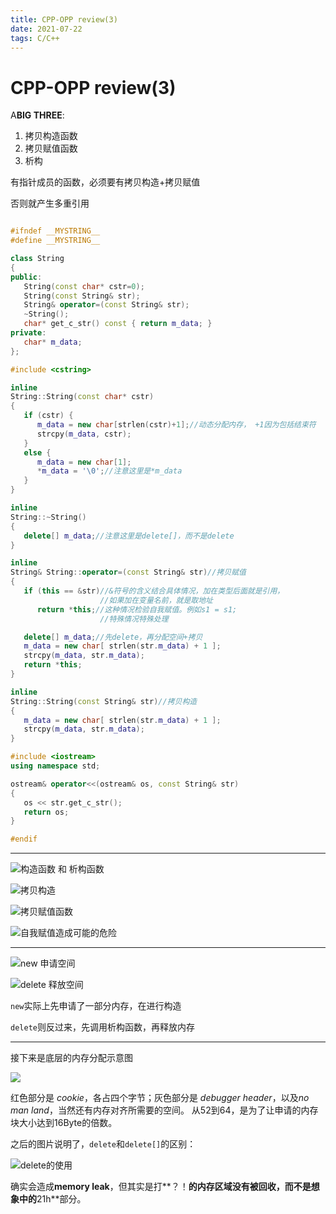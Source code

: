 ```yaml
---
title: CPP-OPP review(3)
date: 2021-07-22
tags: C/C++
---
```


# CPP-OPP review(3)

A**BIG THREE**:

1. 拷贝构造函数
2. 拷贝赋值函数
3. 析构 

有指针成员的函数，必须要有拷贝构造+拷贝赋值  

否则就产生多重引用



```C++

#ifndef __MYSTRING__
#define __MYSTRING__

class String
{
public:                                 
   String(const char* cstr=0);                     
   String(const String& str);                    
   String& operator=(const String& str);         
   ~String();                                    
   char* get_c_str() const { return m_data; }
private:
   char* m_data;
};

#include <cstring>

inline
String::String(const char* cstr)
{
   if (cstr) {
      m_data = new char[strlen(cstr)+1];//动态分配内存， +1因为包括结束符
      strcpy(m_data, cstr);
   }
   else {   
      m_data = new char[1];
      *m_data = '\0';//注意这里是*m_data
   }
}

inline
String::~String()
{
   delete[] m_data;//注意这里是delete[]，而不是delete
}

inline
String& String::operator=(const String& str)//拷贝赋值
{
   if (this == &str)//&符号的含义结合具体情况，加在类型后面就是引用，
       				//如果加在变量名前，就是取地址
      return *this;//这种情况检验自我赋值。例如s1 = s1;
    				//特殊情况特殊处理

   delete[] m_data;//先delete，再分配空间+拷贝
   m_data = new char[ strlen(str.m_data) + 1 ];
   strcpy(m_data, str.m_data);
   return *this;
}

inline
String::String(const String& str)//拷贝构造
{
   m_data = new char[ strlen(str.m_data) + 1 ];
   strcpy(m_data, str.m_data);
}

#include <iostream>
using namespace std;

ostream& operator<<(ostream& os, const String& str)
{
   os << str.get_c_str();
   return os;
}

#endif
```



------



![构造函数 和 析构函数](https://gitee.com/jasonstudyield/imagesbed/raw/master/20210723231933.png)





![拷贝构造](https://gitee.com/jasonstudyield/imagesbed/raw/master/20210723232041.png)



![拷贝赋值函数](https://gitee.com/jasonstudyield/imagesbed/raw/master/20210723232232.png)

![自我赋值造成可能的危险](https://gitee.com/jasonstudyield/imagesbed/raw/master/20210723232327.png)



------

![new 申请空间](https://gitee.com/jasonstudyield/imagesbed/raw/master/20210723232632.png)

![delete 释放空间](https://gitee.com/jasonstudyield/imagesbed/raw/master/20210723232713.png)

`new`实际上先申请了一部分内存，在进行构造

`delete`则反过来，先调用析构函数，再释放内存



--------

接下来是底层的内存分配示意图

![](https://gitee.com/jasonstudyield/imagesbed/raw/master/20210723233051.png)

红色部分是 *cookie*，各占四个字节；灰色部分是 *debugger header*，以及*no man land*，当然还有内存对齐所需要的空间。	从52到64，是为了让申请的内存块大小达到16Byte的倍数。



之后的图片说明了，`delete`和`delete[]`的区别：

![delete的使用](https://gitee.com/jasonstudyield/imagesbed/raw/master/20210723233633.png)

确实会造成**memory leak**，但其实是打**？！**的内存区域没有被回收，而不是想象中的**21h**部分。
